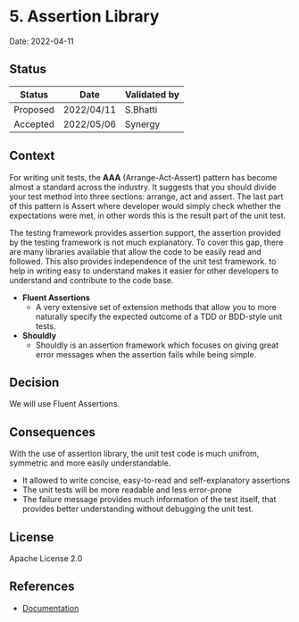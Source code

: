# 5. Assertion Library

Date: 2022-04-11

## Status

|Status|Date|Validated by|
|------|----|------------|
|Proposed|2022/04/11|S.Bhatti|
|Accepted|2022/05/06 |Synergy|


## Context

For writing unit tests, the **AAA** (Arrange-Act-Assert) pattern has become almost a standard across the industry. It suggests that you should divide your test method into three sections: arrange, act and assert. The last part of this pattern is Assert where developer would simply check whether the expectations were met, in other words this is the result part of the unit test.

The testing framework provides assertion support, the assertion provided by the testing framework is not much explanatory. To cover this gap, there are many libraries available that allow the code to be easily read and followed. This also provides independence of the unit test framework. to help in writing easy to understand makes it easier for other developers to understand and contribute to the code base.

- **Fluent Assertions**
    - A very extensive set of extension methods that allow you to more naturally specify the expected outcome of a TDD or BDD-style unit tests.
- **Shouldly**
    - Shouldly is an assertion framework which focuses on giving great error messages when the assertion fails while being simple. 


## Decision

We will use Fluent Assertions.

## Consequences

With the use of assertion library, the unit test code is much unifrom, symmetric and more easily understandable.
- It allowed to write concise, easy-to-read and self-explanatory assertions
- The unit tests will be more readable and less error-prone
- The failure message provides much information of the test itself, that provides better understanding without debugging the unit test.

## License
Apache License 2.0

## References

- [Documentation](../documentation/Testing/Unit-Testing-library-selection-part-2.md)